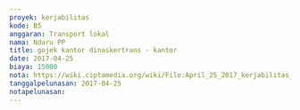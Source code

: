 ```yaml
---
proyek: kerjabilitas
kode: B5
anggaran: Transport lokal
nama: Ndaru PP
title: gojek kantor dinaskertrans - kantor
date: 2017-04-25
biaya: 15000
nota: https://wiki.ciptamedia.org/wiki/File:April_25_2017_kerjabilitas_B5_gojek_disnaker_ke_kantor_ndaru.jpg
tanggalpelunasan: 2017-04-25
notapelunasan:
---
```

